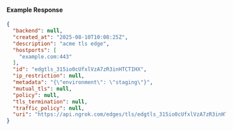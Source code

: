 <!-- Code generated for API Clients. DO NOT EDIT. -->

#### Example Response

```json
{
  "backend": null,
  "created_at": "2025-08-10T10:08:25Z",
  "description": "acme tls edge",
  "hostports": [
    "example.com:443"
  ],
  "id": "edgtls_315io0cUfxlVzA7zR3inHTCTIHX",
  "ip_restriction": null,
  "metadata": "{\"environment\": \"staging\"}",
  "mutual_tls": null,
  "policy": null,
  "tls_termination": null,
  "traffic_policy": null,
  "uri": "https://api.ngrok.com/edges/tls/edgtls_315io0cUfxlVzA7zR3inHTCTIHX"
}
```
